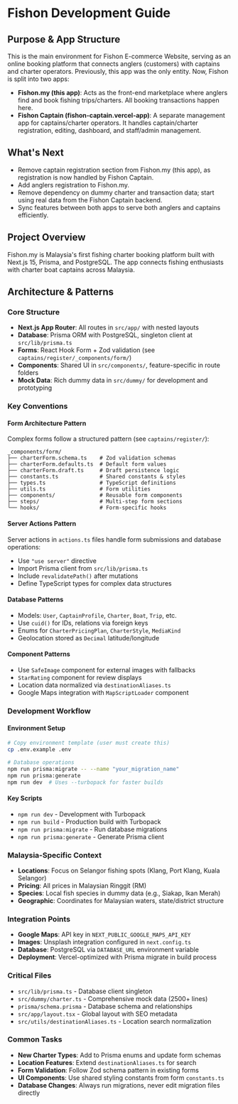 # Fishon Development Guide

## Purpose & App Structure

This is the main environment for Fishon E-commerce Website, serving as an online booking platform that connects anglers (customers) with captains and charter operators. Previously, this app was the only entity. Now, Fishon is split into two apps:

- **Fishon.my (this app)**: Acts as the front-end marketplace where anglers find and book fishing trips/charters. All booking transactions happen here.
- **Fishon Captain (fishon-captain.vercel-app)**: A separate management app for captains/charter operators. It handles captain/charter registration, editing, dashboard, and staff/admin management.

## What's Next

- Remove captain registration section from Fishon.my (this app), as registration is now handled by Fishon Captain.
- Add anglers registration to Fishon.my.
- Remove dependency on dummy charter and transaction data; start using real data from the Fishon Captain backend.
- Sync features between both apps to serve both anglers and captains efficiently.

## Project Overview

Fishon.my is Malaysia's first fishing charter booking platform built with Next.js 15, Prisma, and PostgreSQL. The app connects fishing enthusiasts with charter boat captains across Malaysia.

## Architecture & Patterns

### Core Structure

- **Next.js App Router**: All routes in `src/app/` with nested layouts
- **Database**: Prisma ORM with PostgreSQL, singleton client at `src/lib/prisma.ts`
- **Forms**: React Hook Form + Zod validation (see `captains/register/_components/form/`)
- **Components**: Shared UI in `src/components/`, feature-specific in route folders
- **Mock Data**: Rich dummy data in `src/dummy/` for development and prototyping

### Key Conventions

#### Form Architecture Pattern

Complex forms follow a structured pattern (see `captains/register/`):

```
_components/form/
├── charterForm.schema.ts    # Zod validation schemas
├── charterForm.defaults.ts  # Default form values
├── charterForm.draft.ts     # Draft persistence logic
├── constants.ts             # Shared constants & styles
├── types.ts                 # TypeScript definitions
├── utils.ts                 # Form utilities
├── components/              # Reusable form components
├── steps/                   # Multi-step form sections
└── hooks/                   # Form-specific hooks
```

#### Server Actions Pattern

Server actions in `actions.ts` files handle form submissions and database operations:

- Use `"use server"` directive
- Import Prisma client from `src/lib/prisma.ts`
- Include `revalidatePath()` after mutations
- Define TypeScript types for complex data structures

#### Database Patterns

- Models: `User`, `CaptainProfile`, `Charter`, `Boat`, `Trip`, etc.
- Use `cuid()` for IDs, relations via foreign keys
- Enums for `CharterPricingPlan`, `CharterStyle`, `MediaKind`
- Geolocation stored as `Decimal` latitude/longitude

#### Component Patterns

- Use `SafeImage` component for external images with fallbacks
- `StarRating` component for review displays
- Location data normalized via `destinationAliases.ts`
- Google Maps integration with `MapScriptLoader` component

### Development Workflow

#### Environment Setup

```bash
# Copy environment template (user must create this)
cp .env.example .env

# Database operations
npm run prisma:migrate -- --name "your_migration_name"
npm run prisma:generate
npm run dev  # Uses --turbopack for faster builds
```

#### Key Scripts

- `npm run dev` - Development with Turbopack
- `npm run build` - Production build with Turbopack
- `npm run prisma:migrate` - Run database migrations
- `npm run prisma:generate` - Generate Prisma client

### Malaysia-Specific Context

- **Locations**: Focus on Selangor fishing spots (Klang, Port Klang, Kuala Selangor)
- **Pricing**: All prices in Malaysian Ringgit (RM)
- **Species**: Local fish species in dummy data (e.g., Siakap, Ikan Merah)
- **Geographic**: Coordinates for Malaysian waters, state/district structure

### Integration Points

- **Google Maps**: API key in `NEXT_PUBLIC_GOOGLE_MAPS_API_KEY`
- **Images**: Unsplash integration configured in `next.config.ts`
- **Database**: PostgreSQL via `DATABASE_URL` environment variable
- **Deployment**: Vercel-optimized with Prisma migrate in build process

### Critical Files

- `src/lib/prisma.ts` - Database client singleton
- `src/dummy/charter.ts` - Comprehensive mock data (2500+ lines)
- `prisma/schema.prisma` - Database schema and relationships
- `src/app/layout.tsx` - Global layout with SEO metadata
- `src/utils/destinationAliases.ts` - Location search normalization

### Common Tasks

- **New Charter Types**: Add to Prisma enums and update form schemas
- **Location Features**: Extend `destinationAliases.ts` for search
- **Form Validation**: Follow Zod schema pattern in existing forms
- **UI Components**: Use shared styling constants from form `constants.ts`
- **Database Changes**: Always run migrations, never edit migration files directly
